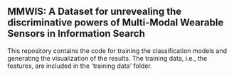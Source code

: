 ## MMWIS: A Dataset for unrevealing the discriminative powers of Multi-Modal Wearable Sensors in Information Search

This repository contains the code for training the classification models and generating the visualization of the results. The training data, i.e., the features, are included in the 'training data' folder. 
